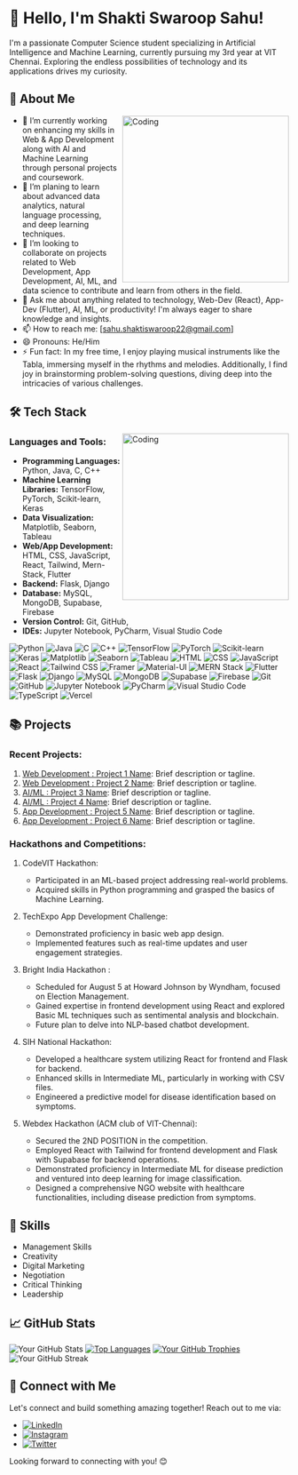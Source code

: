 # 👋 Hello, I'm Shakti Swaroop Sahu!

I'm a passionate Computer Science student specializing in Artificial Intelligence and Machine Learning, currently pursuing my 3rd year at VIT Chennai. Exploring the endless possibilities of technology and its applications drives my curiosity.


## 🚀 About Me

<img align="right" alt="Coding" width="300" style="margin-left: 10px;" src="https://user-images.githubusercontent.com/74038190/221352989-518609ab-b4d1-459e-929f-a08cd2bd9b3c.gif"> 

- 🔭 I’m currently working on enhancing my skills in Web & App Development along with AI and Machine Learning through personal projects and coursework.
- 🌱 I’m planing to learn about advanced data analytics, natural language processing, and deep learning techniques.
- 👯 I’m looking to collaborate on projects related to Web Development, App Development, AI, ML, and data science to contribute and learn from others in the field.
- 💬 Ask me about anything related to technology, Web-Dev (React), App-Dev (Flutter), AI, ML, or productivity! I'm always eager to share knowledge and insights.
- 📫 How to reach me: [sahu.shaktiswaroop22@gmail.com]
- 😄 Pronouns: He/Him
- ⚡ Fun fact: In my free time, I enjoy playing musical instruments like the Tabla, immersing myself in the rhythms and melodies. Additionally, I find joy in brainstorming problem-solving questions, diving deep into the intricacies of various challenges.

## 🛠️ Tech Stack

<img align="right" alt="Coding" width="300" src="https://user-images.githubusercontent.com/74038190/229223263-cf2e4b07-2615-4f87-9c38-e37600f8381a.gif">

### Languages and Tools:
- **Programming Languages:** Python, Java, C, C++
- **Machine Learning Libraries:** TensorFlow, PyTorch, Scikit-learn, Keras
- **Data Visualization:** Matplotlib, Seaborn, Tableau
- **Web/App Development:** HTML, CSS, JavaScript, React, Tailwind, Mern-Stack, Flutter
- **Backend:** Flask, Django
- **Database:** MySQL, MongoDB, Supabase, Firebase
- **Version Control:** Git, GitHub,
- **IDEs:** Jupyter Notebook, PyCharm, Visual Studio Code

![Python](https://img.shields.io/badge/-Python-3776AB?style=for-the-badge&logo=python&logoColor=white)
![Java](https://img.shields.io/badge/-Java-007396?style=for-the-badge&logo=java&logoColor=white)
![C](https://img.shields.io/badge/-C-A8B9CC?style=for-the-badge&logo=c&logoColor=white)
![C++](https://img.shields.io/badge/-C++-00599C?style=for-the-badge&logo=c%2B%2B&logoColor=white)
![TensorFlow](https://img.shields.io/badge/-TensorFlow-FF6F00?style=for-the-badge&logo=tensorflow&logoColor=white)
![PyTorch](https://img.shields.io/badge/-PyTorch-EE4C2C?style=for-the-badge&logo=pytorch&logoColor=white)
![Scikit-learn](https://img.shields.io/badge/-Scikit--learn-F7931E?style=for-the-badge&logo=scikit-learn&logoColor=white)
![Keras](https://img.shields.io/badge/-Keras-D00000?style=for-the-badge&logo=keras&logoColor=white)
![Matplotlib](https://img.shields.io/badge/-Matplotlib-3776AB?style=for-the-badge&logo=python&logoColor=white)
![Seaborn](https://img.shields.io/badge/-Seaborn-3776AB?style=for-the-badge&logo=python&logoColor=white)
![Tableau](https://img.shields.io/badge/-Tableau-003366?style=for-the-badge&logo=tableau&logoColor=white)
![HTML](https://img.shields.io/badge/-HTML-E34F26?style=for-the-badge&logo=html5&logoColor=white)
![CSS](https://img.shields.io/badge/-CSS-1572B6?style=for-the-badge&logo=css3&logoColor=white)
![JavaScript](https://img.shields.io/badge/-JavaScript-F7DF1E?style=for-the-badge&logo=javascript&logoColor=black)
![React](https://img.shields.io/badge/-React-61DAFB?style=for-the-badge&logo=react&logoColor=black)
![Tailwind CSS](https://img.shields.io/badge/-Tailwind%20CSS-38B2AC?style=for-the-badge&logo=tailwind-css&logoColor=white)
![Framer](https://img.shields.io/badge/-Framer-0055FF?style=for-the-badge&logo=framer&logoColor=white)
![Material-UI](https://img.shields.io/badge/-Material--UI-0081CB?style=for-the-badge&logo=material-ui&logoColor=white)
![MERN Stack](https://img.shields.io/badge/-MERN%20Stack-000000?style=for-the-badge&logo=mongodb&logoColor=white)
![Flutter](https://img.shields.io/badge/-Flutter-02569B?style=for-the-badge&logo=flutter&logoColor=white)
![Flask](https://img.shields.io/badge/-Flask-000000?style=for-the-badge&logo=flask&logoColor=white)
![Django](https://img.shields.io/badge/-Django-092E20?style=for-the-badge&logo=django&logoColor=white)
![MySQL](https://img.shields.io/badge/-MySQL-4479A1?style=for-the-badge&logo=mysql&logoColor=white)
![MongoDB](https://img.shields.io/badge/-MongoDB-47A248?style=for-the-badge&logo=mongodb&logoColor=white)
![Supabase](https://img.shields.io/badge/-Supabase-000000?style=for-the-badge&logo=supabase&logoColor=white)
![Firebase](https://img.shields.io/badge/-Firebase-FFCA28?style=for-the-badge&logo=firebase&logoColor=black)
![Git](https://img.shields.io/badge/-Git-F05032?style=for-the-badge&logo=git&logoColor=white)
![GitHub](https://img.shields.io/badge/-GitHub-181717?style=for-the-badge&logo=github&logoColor=white)
![Jupyter Notebook](https://img.shields.io/badge/-Jupyter%20Notebook-F37626?style=for-the-badge&logo=jupyter&logoColor=white)
![PyCharm](https://img.shields.io/badge/-PyCharm-000000?style=for-the-badge&logo=pycharm&logoColor=white)
![Visual Studio Code](https://img.shields.io/badge/-Visual%20Studio%20Code-007ACC?style=for-the-badge&logo=visual-studio-code&logoColor=white)
![TypeScript](https://img.shields.io/badge/-TypeScript-3178C6?style=for-the-badge&logo=typescript&logoColor=white)
![Vercel](https://img.shields.io/badge/-Vercel-000000?style=for-the-badge&logo=vercel&logoColor=white)

## 📚 Projects

### Recent Projects:
1. [Web Development : Project 1 Name](link-to-project-1): Brief description or tagline.
2. [Web Development : Project 2 Name](link-to-project-2): Brief description or tagline.
3. [AI/ML : Project 3 Name](link-to-project-2): Brief description or tagline.
4. [AI/ML : Project 4 Name](link-to-project-2): Brief description or tagline.
5. [App Development : Project 5 Name](link-to-project-2): Brief description or tagline.
6. [App Development : Project 6 Name](link-to-project-2): Brief description or tagline.

### Hackathons and Competitions:
   1. CodeVIT Hackathon:
      - Participated in an ML-based project addressing real-world problems.
      - Acquired skills in Python programming and grasped the basics of Machine Learning.
   
   2. TechExpo App Development Challenge:
      - Demonstrated proficiency in basic web app design.
      - Implemented features such as real-time updates and user engagement strategies.

   3. Bright India Hackathon :
      - Scheduled for August 5 at Howard Johnson by Wyndham, focused on Election Management.
      - Gained expertise in frontend development using React and explored Basic ML techniques such as sentimental analysis and blockchain.
      - Future plan to delve into NLP-based chatbot development.

   4. SIH National Hackathon:
      - Developed a healthcare system utilizing React for frontend and Flask for backend.
      - Enhanced skills in Intermediate ML, particularly in working with CSV files.
      - Engineered a predictive model for disease identification based on symptoms.

   5. Webdex Hackathon (ACM club of VIT-Chennai):
      - Secured the 2ND POSITION in the competition.
      - Employed React with Tailwind for frontend development and Flask with Supabase for backend operations.
      - Demonstrated proficiency in Intermediate ML for disease prediction and ventured into deep learning for image classification.
      - Designed a comprehensive NGO website with healthcare functionalities, including disease prediction from symptoms.

## 📝 Skills

- Management Skills
- Creativity
- Digital Marketing
- Negotiation
- Critical Thinking
- Leadership


## 📈 GitHub Stats

![Your GitHub Stats](https://github-readme-stats.vercel.app/api?username=prosws2210&show_icons=true&theme=radical&hide_rank=false&count_private=true)
[![Top Languages](https://github-readme-stats.vercel.app/api/top-langs/?username=prosws2210&layout=compact)](https://github.com/prosws2210)
[![Your GitHub Trophies](https://github-profile-trophy.vercel.app/?username=prosws2210&theme=dracula)](https://github.com/prosws2210)
![Your GitHub Streak](https://github-readme-streak-stats.herokuapp.com/?user=prosws2210)


## 🤝 Connect with Me

Let's connect and build something amazing together! Reach out to me via:

- [![LinkedIn](https://img.shields.io/badge/-yourname-blue?style=flat-square&logo=linkedin&logoColor=white&link=https://www.linkedin.com/in/prosws2210/)](https://www.linkedin.com/in/shakti-swaroop-sahu-a92574216/)
- [![Instagram](https://img.shields.io/badge/-prosws2210-%23E4405F?style=flat-square&logo=instagram&logoColor=white)](https://www.instagram.com/s.w.s_2210/)
- [![Twitter](https://img.shields.io/twitter/follow/prosws2210?style=social)](https://twitter.com/Sws_2210)


Looking forward to connecting with you! 😊
